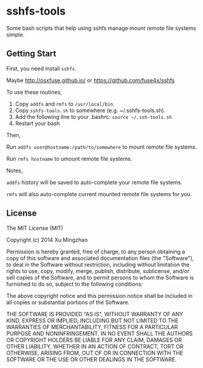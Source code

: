 sshfs-tools
===========

Some bash scripts that help using sshfs manage mount remote file systems simple.

Getting Start
--------

First, you need install `sshfs`.

Maybe http://osxfuse.github.io/ or https://github.com/fuse4x/sshfs

To use these routines,

1. Copy `addfs` and `rmfs` to `/usr/local/bin`.
2. Copy `sshfs-tools.sh` to somewhere (e.g. ~/.sshfs-tools.sh).
3. Add the following line to your .bashrc: `source ~/.ssh-tools.sh`
4. Restart your bash

Then,

Run `addfs user@hostname:/path/to/somewhere` to mount remote file systems.

Run `rmfs hostname` to umount remote file systems.

Notes,

`addfs` history will be saved to auto-complete your remote file systems.

`rmfs` will also auto-complete current mounted remote file systems for you.

License
-------

The MIT License (MIT)

Copyright (c) 2014 Xu Mingzhao

Permission is hereby granted, free of charge, to any person obtaining a copy
of this software and associated documentation files (the "Software"), to deal
in the Software without restriction, including without limitation the rights
to use, copy, modify, merge, publish, distribute, sublicense, and/or sell
copies of the Software, and to permit persons to whom the Software is
furnished to do so, subject to the following conditions:

The above copyright notice and this permission notice shall be included in all
copies or substantial portions of the Software.

THE SOFTWARE IS PROVIDED "AS IS", WITHOUT WARRANTY OF ANY KIND, EXPRESS OR
IMPLIED, INCLUDING BUT NOT LIMITED TO THE WARRANTIES OF MERCHANTABILITY,
FITNESS FOR A PARTICULAR PURPOSE AND NONINFRINGEMENT. IN NO EVENT SHALL THE
AUTHORS OR COPYRIGHT HOLDERS BE LIABLE FOR ANY CLAIM, DAMAGES OR OTHER
LIABILITY, WHETHER IN AN ACTION OF CONTRACT, TORT OR OTHERWISE, ARISING FROM,
OUT OF OR IN CONNECTION WITH THE SOFTWARE OR THE USE OR OTHER DEALINGS IN THE
SOFTWARE.
